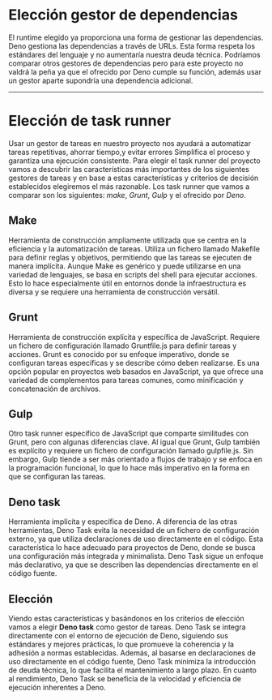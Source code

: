 # Elección gestor de dependencias

El runtime elegido ya proporciona una forma de gestionar las dependencias. Deno gestiona las dependencias a través de URLs.  Esta forma respeta los estándares del lenguaje y no aumentaría nuestra deuda técnica. Podríamos comparar otros gestores de dependencias pero para este proyecto no valdrá la peña ya que el ofrecido por Deno cumple su función, además usar un gestor aparte supondría una dependencia adicional. 

- - - 

# Elección de task runner

Usar un gestor de tareas en nuestro proyecto nos ayudará a automatizar tareas repetitivas, ahorrar tiempo,y evitar errores Simplifica el proceso y garantiza una ejecución consistente. Para elegir el task runner del proyecto vamos a descubrir las características más importantes de los siguientes gestores de tareas y en base a estas características y criterios de decisión establecidos elegiremos el más razonable. Los task runner que vamos a comparar son los siguientes: *make*, *Grunt*, *Gulp* y el ofrecido por *Deno*.

## Make

Herramienta de construcción ampliamente utilizada que se centra en la eficiencia y la automatización de tareas. Utiliza un fichero llamado Makefile para definir reglas y objetivos, permitiendo que las tareas se ejecuten de manera implícita. Aunque Make es genérico y puede utilizarse en una variedad de lenguajes, se basa en scripts del shell para ejecutar acciones. Esto lo hace especialmente útil en entornos donde la infraestructura es diversa y se requiere una herramienta de construcción versátil.

## Grunt

Herramienta de construcción explícita y específica de JavaScript. Requiere un fichero de configuración llamado Gruntfile.js para definir tareas y acciones. Grunt es conocido por su enfoque imperativo, donde se configuran tareas específicas y se describe cómo deben realizarse. Es una opción popular en proyectos web basados en JavaScript, ya que ofrece una variedad de complementos para tareas comunes, como minificación y concatenación de archivos.

## Gulp

Otro task runner específico de JavaScript que comparte similitudes con Grunt, pero con algunas diferencias clave. Al igual que Grunt, Gulp también es explícito y requiere un fichero de configuración llamado gulpfile.js. Sin embargo, Gulp tiende a ser más orientado a flujos de trabajo y se enfoca en la programación funcional, lo que lo hace más imperativo en la forma en que se configuran las tareas.

## Deno task

Herramienta implícita y específica de Deno. A diferencia de las otras herramientas, Deno Task evita la necesidad de un fichero de configuración externo, ya que utiliza declaraciones de uso directamente en el código. Esta característica lo hace adecuado para proyectos de Deno, donde se busca una configuración más integrada y minimalista. Deno Task sigue un enfoque más declarativo, ya que se describen las dependencias directamente en el código fuente.

## Elección

Viendo estas características y basándonos en los criterios de elección vamos a elegir **Deno task** como gestor de tareas. Deno Task se integra directamente con el entorno de ejecución de Deno, siguiendo sus estándares y mejores prácticas, lo que promueve la coherencia y la adhesión a normas establecidas. Además, al basarse en declaraciones de uso directamente en el código fuente, Deno Task minimiza la introducción de deuda técnica, lo que facilita el mantenimiento a largo plazo. En cuanto al rendimiento, Deno Task se beneficia de la velocidad y eficiencia de ejecución inherentes a Deno.

